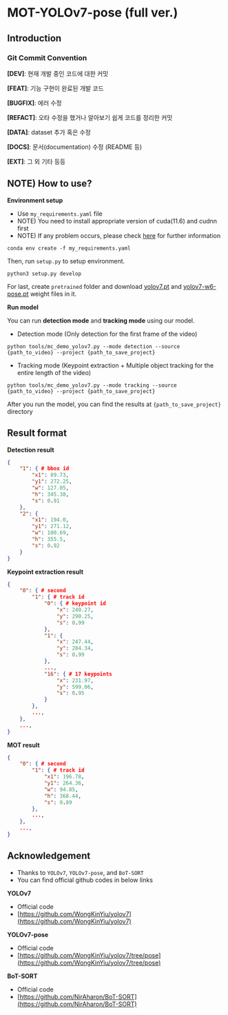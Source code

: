 # MOT-YOLOv7-pose (full ver.)

## Introduction

### Git Commit Convention

**[DEV]**: 현재 개발 중인 코드에 대한 커밋

**[FEAT]**: 기능 구현이 완료된 개발 코드

**[BUGFIX]**: 에러 수정

**[REFACT]**: 오타 수정을 했거나 알아보기 쉽게 코드를 정리한 커밋

**[DATA]**: dataset 추가 혹은 수정

**[DOCS]**: 문서(documentation) 수정 (README 등)

**\[EXT]**:  그 외 기타 등등



## NOTE) How to use?

**Environment setup**

* Use `my_requirements.yaml` file
* NOTE) You need to install appropriate version of cuda(11.6) and cudnn first
* NOTE) If any problem occurs, please check [here](https://github.com/NirAharon/BoT-SORT#installation) for further information

```shell
conda env create -f my_requirements.yaml
```

Then, run `setup.py` to setup environment.

```shell
python3 setup.py develop
```

For last, create `pretrained` folder and download [yolov7.pt](https://github.com/WongKinYiu/yolov7/releases/download/v0.1/yolov7.pt) and [yolov7-w6-pose.pt](https://github.com/WongKinYiu/yolov7/releases/download/v0.1/yolov7-w6-pose.pt) weight files in it. 


**Run model**

You can run **detection mode** and **tracking mode** using our model. 

* Detection mode (Only detection for the first frame of the video)

```shell
python tools/mc_demo_yolov7.py --mode detection --source {path_to_video} --project {path_to_save_project}
```

* Tracking mode (Keypoint extraction + Multiple object tracking for the entire length of the video)

```shell
python tools/mc_demo_yolov7.py --mode tracking --source {path_to_video} --project {path_to_save_project}
```

After you run the model, you can find the results at `{path_to_save_project}` directory 

## Result format

**Detection result**

```json
{
    "1": { # bbox id
        "x1": 89.73,
        "y1": 272.25,
        "w": 127.05,
        "h": 345.38,
        "s": 0.91
    },
    "2": {
        "x1": 194.0,
        "y1": 271.12,
        "w": 100.69,
        "h": 355.5,
        "s": 0.92
    }
}
```



**Keypoint extraction result**

```json
{
    "0": { # second
        "1": { # track id
            "0": { # keypoint id
                "x": 240.27,
                "y": 290.25,
                "s": 0.99
            },
            "1": {
                "x": 247.44,
                "y": 284.34,
                "s": 0.99
            },
            ..., 
            "16": { # 17 keypoints
                "x": 231.97,
                "y": 599.06,
                "s": 0.95
            }
        },
        ..., 
    }, 
    ..., 
}
```



**MOT result**

```json
{
    "0": { # second
        "1": { # track id
            "x1": 196.78,
            "y1": 264.36,
            "w": 94.85,
            "h": 368.44,
            "s": 0.89
        },
        ..., 
    },
    ..., 
}
```



## Acknowledgement

* Thanks to `YOLOv7`, `YOLOv7-pose`, and `BoT-SORT` 
* You can find official github codes in below links

**YOLOv7**

* Official code
* [https://github.com/WongKinYiu/yolov7](https://github.com/WongKinYiu/yolov7)

**YOLOv7-pose**

* Official code
* [https://github.com/WongKinYiu/yolov7/tree/pose](https://github.com/WongKinYiu/yolov7/tree/pose) 

**BoT-SORT**

* Official code
* [https://github.com/NirAharon/BoT-SORT](https://github.com/NirAharon/BoT-SORT) 









